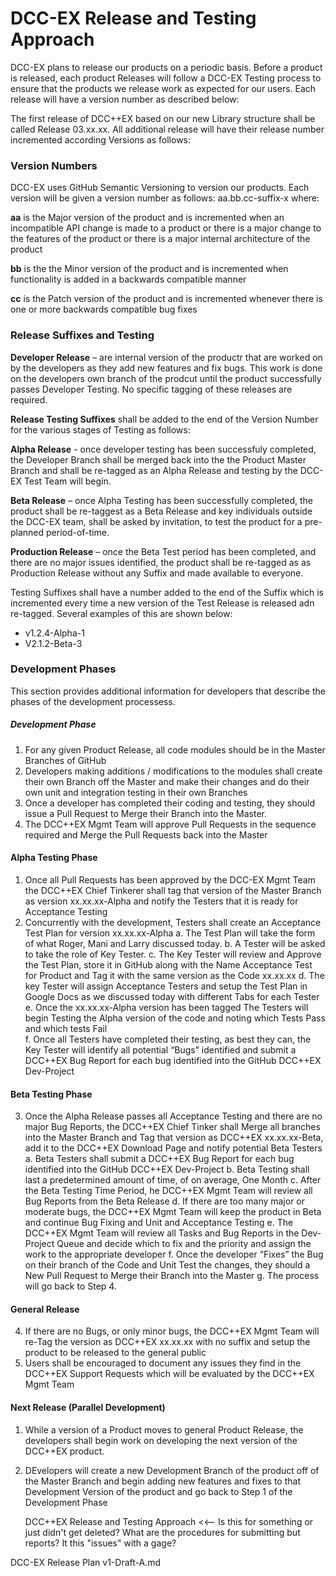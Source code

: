 # DCC-EX Release and Testing Approach

DCC-EX plans to release our products on a periodic basis.  Before a product is released, each product Releases will follow a DCC-EX Testing process to ensure that the products we release work as expected for our users.  Each release will have a version number as described below: 

The first release of DCC++EX based on our new Library structure shall be called Release 03.xx.xx.  All additional release will have their release number incremented according Versions as follows:

### Version Numbers

DCC-EX uses GitHub Semantic Versioning to version our products.  Each version will be given a version number as follows: 
					aa.bb.cc-suffix-x  where:

**aa** is the Major version of the product and is incremented when an incompatible API change is made to a product or there is a major change to the features of the product or there is a major internal architecture of the product

**bb** is the the Minor version of the product and is incremented when functionality is added in a backwards compatible manner

**cc** is the Patch version of the product and is incremented whenever there is one or more backwards compatible bug fixes

### Release Suffixes and Testing

**Developer Release** – are internal version of the productr that are worked on by the developers as they add new features and fix bugs.  This work is done on the developers own branch of the prodcut until the product successfully passes Developer Testing.  No specific tagging of these releases are required. 

**Release Testing Suffixes** shall be added to the end of the Version Number for the various stages of Testing as follows:

**Alpha Release**  - once developer testing has been successfuly completed, the Developer Branch shall be merged back into the the Product Master Branch and shall be re-tagged as an Alpha Release and testing by the DCC-EX Test Team will begin. 

**Beta Release** – once Alpha Testing has been successfully completed, the product shall be re-taggest as a Beta Release and key individuals outside the DCC-EX team, shall be asked by invitation, to test the product for a pre-planned period-of-time. 

**Production Release** – once the Beta Test period has been completed, and there are no major issues identified, the product shall be re-tagged as as Production Release without any Suffix and made available to everyone.

Testing Suffixes shall have a number added to the end of the Suffix which is incremented every time a new version of the Test Release is released adn re-tagged.  Several examples of this are shown below:  

- v1.2.4-Alpha-1
- V2.1.2-Beta-3

### Development Phases

This section provides additional information for developers that describe the phases of the development processess.

##### Development Phase 

1. For any given Product Release, all code modules should be in the Master Branches of GitHub  
2. Developers making additions / modifications to the modules shall create their own Branch off the Master and make their changes and do their own unit and integration testing in their own Branches
3. Once a developer has completed their coding and testing, they should issue a Pull Request to Merge their Branch into the Master.
4. The DCC++EX Mgmt Team will approve Pull Requests in the sequence required and Merge the Pull Requests back into the Master

#### Alpha Testing Phase

1. Once all Pull Requests has been approved by the DCC-EX Mgmt Team the DCC++EX Chief Tinkerer shall tag that version of the Master Branch as version xx.xx.xx-Alpha and notify the Testers that it is ready for Acceptance Testing
2. Concurrently with the development, Testers shall create an Acceptance Test Plan for version xx.xx.xx-Alpha 
   a. The Test Plan will take the form of what Roger, Mani and Larry discussed today.
   b. A Tester will be asked to take the role of Key Tester. 
   c. The Key Tester will review and Approve the Test Plan, store it in GitHub along with the Name Acceptance Test for Product and Tag it with the same version as the Code xx.xx.xx
   d. The key Tester will assign Acceptance Testers and setup the Test Plan in Google Docs as we discussed today with different Tabs for each Tester
   e. Once the xx.xx.xx-Alpha version has been tagged The Testers will begin Testing the Alpha version of the code and noting which Tests Pass and which tests Fail  
   f. Once all Testers have completed their testing, as best they can, the Key Tester will identify all potential “Bugs” identified and submit a DCC++EX Bug Report for each bug identified into the GitHub DCC++EX Dev-Project
   
#### Beta Testing Phase
   
3. Once the Alpha Release passes all Acceptance Testing and there are no major Bug Reports, the DCC++EX Chief Tinker shall Merge all branches into the Master Branch and Tag that version as DCC++EX xx.xx.xx-Beta, add it to the DCC++EX Download Page and notify potential Beta Testers
   a. Beta Testers shall submit a DCC++EX Bug Report for each bug identified into the GitHub DCC++EX Dev-Project
   b. Beta Testing shall last a predetermined amount of time, of on average, One Month
   c. After the Beta Testing Time Period, he DCC++EX Mgmt Team will review all Bug Reports from the Beta Release
   d. If there are too many major or moderate bugs, the DCC++EX Mgmt Team will keep the product in Beta and continue Bug Fixing and Unit and Acceptance Testing
   e. The DCC++EX Mgmt Team will review all Tasks and Bug Reports in the Dev-Project Queue and decide which to fix and the priority and assign the work to the appropriate developer
   f. Once the developer “Fixes” the Bug on their branch of the Code and Unit Test the changes, they should a New Pull Request to Merge their Branch into the Master
   g. The process will go back to Step 4.
   
#### General Release
4. If there are no Bugs, or only minor bugs, the DCC++EX Mgmt Team will re-Tag the version as DCC++EX xx.xx.xx with no suffix and setup the product to be released to the general public
5. Users shall be encouraged to document any issues they find in the DCC++EX Support Requests which will be evaluated by the DCC++EX Mgmt Team

#### Next Release (Parallel Development)

1. While a version of a Product moves to general Product Release, the developers shall begin work on developing the  next version of the DCC++EX product.  
2. DEvelopers will create a new Development Branch of the product off of the Master Branch and begin adding new features and fixes to that Development Version of the product and go back to Step 1 of the Development Phase

    DCC++EX Release and Testing Approach  <<-- Is this for something or just didn't get deleted? What are the procedures for submitting but reports? It this "issues" with a gage?

DCC-EX Release Plan v1-Draft-A.md	


